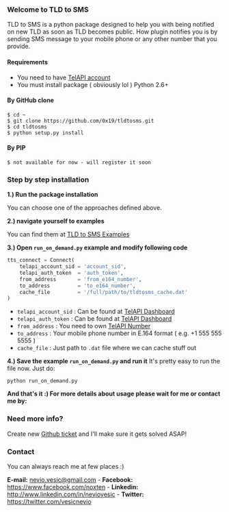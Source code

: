 ### Welcome to TLD to SMS
TLD to SMS is a python package designed to help you with being notified on new TLD as soon as TLD becomes public. How plugin notifies you is by sending SMS message to your mobile phone or any other number that you provide.

#### Requirements

- You need to have [TelAPI account](http://telapi.com)
- You must install package ( obviously lol ) Python 2.6+

#### By GitHub clone

```shell
$ cd ~
$ git clone https://github.com/0x19/tldtosms.git
$ cd tldtosms
$ python setup.py install
```

#### By PIP

```shell
$ not available for now - will register it soon
```

### Step by step installation

**1.) Run the package installation**

You can choose one of the approaches defined above.  

**2.) navigate yourself to examples**

You can find them at [TLD to SMS Examples](https://github.com/0x19/tldtosms/tree/master/examples)

**3.) Open `run_on_demand.py` example and modify following code**

```python
tts_connect = Connect(
    telapi_account_sid = 'account_sid',
    telapi_auth_token  = 'auth_token',
    from_address       = 'from_e164_number',
    to_address         = 'to_e164_number',
    cache_file         = '/full/path/to/tldtosms_cache.dat'
)
```

- `telapi_account_sid` : Can be found at [TelAPI Dashboard](https://telapi.com/dashboard)
- `telapi_auth_token`  : Can be found at [TelAPI Dashboard](https://telapi.com/dashboard)
- `from_address`       : You need to own [TelAPI Number](https://www.telapi.com/numbers/)
- `to_address`         : Your mobile phone number in E.164 format ( e.g. +1 555 555 5555 )
- `cache_file`         : Just path to `.dat` file where we can cache stuff out

**4.) Save the example `run_on_demand.py` and run it**
It's pretty easy to run the file now. Just do:

```shell
python run_on_demand.py
```

**And that's it :) For more details about usage please wait for me or contact me by:**

### Need more info?
Create new [Github ticket](https://github.com/0x19/tldtosms/issues) and I'll make sure it gets solved ASAP!

### Contact
You can always reach me at few places :)

**E-mail:**   nevio.vesic@gmail.com - 
**Facebook:** https://www.facebook.com/noxten - 
**Linkedin:** http://www.linkedin.com/in/neviovesic - 
**Twitter:**  https://twitter.com/vesicnevio